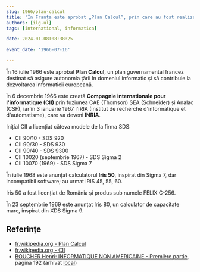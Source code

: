 ```yaml
---
slug: 1966/plan-calcul
title: 'În Franța este aprobat „Plan Calcul”, prin care au fost realizate calculatoarele „Iris 50”'
authors: [ilg-ul]
tags: [international, informatica]

date: 2024-01-08T08:38:25

event_date: '1966-07-16'

---
```


În 16 iulie 1966 este aprobat **Plan Calcul**, un plan guvernamental
francez destinat să asigure autonomia țării în domeniul informatic și
să contribuie la dezvoltarea informaticii europeană.

<!-- truncate -->

În 6 decembrie 1966 este creată **Compagnie internationale pour
l'informatique (CII)** prin fuziunea CAE (Thomson) SEA (Schneider)
și Analac (CSF), iar în 3 ianuarie 1967 l'IRIA (Institut de recherche d'informatique et d'automatisme), care va deveni **INRIA**.

Inițial CII a licențiat câteva modele de la firma SDS:

- CII 90/10 - SDS 920
- CII 90/30 - SDS 930
- CII 90/40 - SDS 9300
- CII 10020 (septembrie 1967) - SDS Sigma 2
- CII 10070 (1969) - SDS Sigma 7

În iulie 1968 este anunțat calculatorul **Iris 50**,
inspirat din Sigma 7, dar incompatibil software; au urmat IRIS 45, 55, 60.

Iris 50 a fost licențiat de România și produs sub numele FELIX C-256.

În 23 septembrie 1969 este anunțat Iris 80, un calculator de capacitate mare,
inspirat din XDS Sigma 9.

## Referințe

- [fr.wikipedia.org - Plan Calcul](https://fr.wikipedia.org/wiki/Plan_Calcul)
- [fr.wikipedia.org - CII](https://fr.wikipedia.org/wiki/Compagnie_internationale_pour_l%27informatique)
- [BOUCHER Henri: INFORMATIQUE NON AMERICAINE - Première partie](http://www.aconit.org/histoire/iga_boucher/pdf/Vol_E_700-745.pdf), pagina 192 (arhivat [local](https://cronica-it.github.io/arhiva/#2012))
